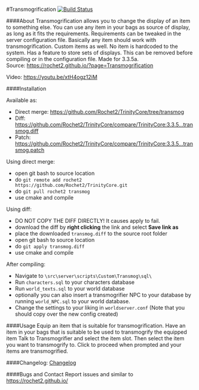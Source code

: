 #Transmogrification [![Build Status](https://travis-ci.org/Rochet2/TrinityCore.svg?branch=transmog)](https://travis-ci.org/Rochet2/TrinityCore)

####About
Transmogrification allows you to change the display of an item to something else.
You can use any item in your bags as source of display, as long as it fits the requirements.
Requirements can be tweaked in the server configuration file.
Basically any item should work with transmogrification. Custom items as well. No item is hardcoded to the system.
Has a feature to store sets of displays. This can be removed before compiling or in the configuration file.
Made for 3.3.5a.<br />
Source: https://rochet2.github.io/?page=Transmogrification

Video: https://youtu.be/xtH4ogz12iM

####Installation

Available as:
- Direct merge: https://github.com/Rochet2/TrinityCore/tree/transmog
- Diff: https://github.com/Rochet2/TrinityCore/compare/TrinityCore:3.3.5...transmog.diff
- Patch: https://github.com/Rochet2/TrinityCore/compare/TrinityCore:3.3.5...transmog.patch

Using direct merge:
- open git bash to source location
- do `git remote add rochet2 https://github.com/Rochet2/TrinityCore.git`
- do `git pull rochet2 transmog`
- use cmake and compile

Using diff:
- DO NOT COPY THE DIFF DIRECTLY! It causes apply to fail.
- download the diff by __right clicking__ the link and select __Save link as__
- place the downloaded `transmog.diff` to the source root folder
- open git bash to source location
- do `git apply transmog.diff`
- use cmake and compile

After compiling:
- Navigate to `\src\server\scripts\Custom\Transmog\sql\`
- Run `characters.sql` to your characters database
- Run `world_texts.sql` to your world database
 - optionally you can also insert a transmogrifier NPC to your database by running `world_NPC.sql` to your world database.
- Change the settings to your liking in `worldserver.conf` (Note that you should copy over the new config created)

####Usage
Equip an item that is suitable for transmogrification.
Have an item in your bags that is suitable to be used to transmogrify the equipped item
Talk to Transmogrifier and select the item slot. Then select the item you want to transmogrify to.
Click to proceed when prompted and your items are transmogrified.

####Changelog: [Changelog](https://github.com/Rochet2/TrinityCore/blob/transmog/src/server/scripts/Custom/Transmog/CHANGELOG.md)

####Bugs and Contact
Report issues and similar to https://rochet2.github.io/

